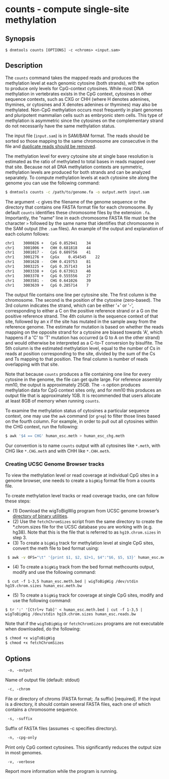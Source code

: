 # counts - compute single-site methylation

## Synopsis
```
$ dnmtools counts [OPTIONS] -c <chroms> <input.sam>
```


## Description

The `counts` command takes the mapped reads and produces the
methylation level at each genomic cytosine (both strands), with the
option to produce only levels for CpG-context cytosines.  While most
DNA methylation in vertebrates exists in the CpG context, cytosines in
other sequence contexts, such as CXG or CHH (where H denotes adenines,
thymines, or cytosines and X denotes adenines or thymines) may also be
methylated. Non-CpG methylation occurs most frequently in plant
genomes and pluripotent mammalian cells such as embryonic stem cells.
This type of methylation is asymmetric since the cytosines on the
complementary strand do not necessarily have the same methylation
status.

The input file (`input.sam`) is in SAM/BAM format. The reads should be
sorted so those mapping to the same chromosome are consecutive in the
file and [duplicate reads should be removed](../uniq).

The methylation level for every cytosine site at single base
resolution is estimated as the ratio of methylated to total bases in
reads mapped over that site. Because not all DNA methylation contexts
are symmetric, methylation levels are produced for both strands and
can be analyzed separately. To compute methylation levels at each
cytosine site along the genome you can use the following command:

```bash
$ dnmtools counts -c /path/to/genome.fa -o output.meth input.sam
```

The argument `-c` gives the filename of the genome sequence or the
directory that contains one FASTA format file for each chromosome. By
default `counts` identifies these chromosome files by the extension
`.fa`. Importantly, the "name" line in each chromosome FASTA file must
be the character `>` followed by the same name that identifies that
chromosome in the SAM output (the `.sam` files). An example of the
output and explanation of each column follows:

```txt
chr1    3000826 +   CpG 0.852941    34
chr1    3001006 +   CHH 0.681818    44
chr1    3001017 -   CpG 0.609756    41
chr1    3001276 +   CpGx    0.454545    22
chr1    3001628 -   CHH 0.419753    81
chr1    3003225 +   CpG 0.357143    14
chr1    3003338 +   CpG 0.673913    46
chr1    3003378 +   CpG 0.555556    27
chr1    3003581 -   CHG 0.641026    39
chr1    3003639 +   CpG 0.285714    7
```

The output file contains one line per cytosine site. The first column
is the chromosome. The second is the position of the cytosine
(zero-based). The 3rd column indicates the strand, which can be either
'+' or '-', corresponding to either a C on the positive reference
strand or a G on the positive reference strand. The 4th column is the
sequence context of that site, followed by an x if the site has
mutated in the sample away from the reference genome. The estimate for
mutation is based on whether the reads mapping on the opposite strand
for a cytosine are biased towards 'A', which happens if a 'C' to 'T'
mutation has occurred (a G to A on the other strand) and would
otherwise be interpreted as a C-to-T conversion by bisulfite. The 5th
column is the estimated methylation level, equal to the number of Cs
in reads at position corresponding to the site, divided by the sum of
the Cs and Ts mapping to that position. The final column is number of
reads overlapping with that site.

Note that because `counts` produces a file containing one line for
every cytosine in the genome, the file can get quite large. For
reference assembly mm10, the output is approximately 25GB. The `-n`
option produces methylation data for CpG context sites only, and for
mm10 this produces an output file that is approximately 1GB. It is
recommended that users allocate at least 8GB of memory when running
`counts`.

To examine the methylation status of cytosines a particular sequence
context, one may use the `awk` command (or `grep`) to filter those
lines based on the fourth column. For example, in order to pull out
all cytosines within the CHG context, run the following:

```bash
$ awk '$4 == CHG' human_esc.meth > human_esc_chg.meth
```

Our convention is to name `counts` output with all cytosines like
`*.meth`, with CHG like `*.CHG.meth` and with CHH like `*.CHH.meth`.

### Creating UCSC Genome Browser tracks

To view the methylation level or read coverage at individual CpG sites
in a genome browser, one needs to create a `bigWig` format file from a
counts file.

To create methylation level tracks or read coverage tracks, one can
follow these steps:

* (1) Download the wigToBigWig program from UCSC genome browser’s
  [directory of binary utilities](http://hgdownload.cse.ucsc.edu/admin/exe/).
* (2) Use the `fetchChromSizes` script from the same directory to
  create the \*.chrom.sizes file for the UCSC database you are
  working with (e.g. hg38). Note that this is the file that is
  referred to as `hg19.chrom.sizes` in step 3.
* (3) To create a `bigWig` track for methylation level at single CpG sites,
  convert the meth file to bed format using:
```bash
 $ awk -v OFS="\t" '{print $1, $2, $2+1, $4":"$6, $5, $3}' human_esc.meth > human_esc.meth.bed
```
* (4) To create a `bigWig` track from the bed format methcounts
  output, modify and use the following command:
```
 $ cut -f 1-3,5 human_esc.meth.bed | wigToBigWig /dev/stdin hg19.chrom.sizes human_esc.meth.bw
```
* (5) To create a `bigWig` track for coverage at single CpG sites, modify
  and use the following command:
```
$ tr ':' '[Ctrl+v Tab]' < human_esc.meth.bed | cut -f 1-3,5 | wigToBigWig /dev/stdin hg19.chrom.sizes human_esc.reads.bw
```

Note that if the `wigToBigWig` or `fetchChromSizes` programs are not
executable when downloaded, do the following:

```bash
$ chmod +x wigToBigWig
$ chmod +x fetchChromSizes
```

## Options

```txt
 -o, -output
```

Name of output file (default: stdout)

```txt
 -c, -chrom
```

File or directory of chroms (FASTA format; .fa suffix) [required].  If
the input is a directory, it should contain several FASTA files, each
one of which contains a chromosome sequence.

```txt
 -s, -suffix
```

Suffix of FASTA files (assumes -c specifies directory).

```txt
 -n, -cpg-only
```

Print only CpG context cytosines. This significantly reduces the
output size in most genomes.

```txt
 -v, -verbose
```

Report more information while the program is running.
